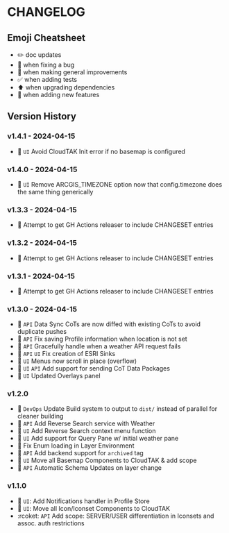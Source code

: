 # CHANGELOG

## Emoji Cheatsheet
- :pencil2: doc updates
- :bug: when fixing a bug
- :rocket: when making general improvements
- :white_check_mark: when adding tests
- :arrow_up: when upgrading dependencies
- :tada: when adding new features

## Version History

### v1.4.1 - 2024-04-15

- :bug: `UI` Avoid CloudTAK Init error if no basemap is configured

### v1.4.0 - 2024-04-15

- :rocket: `UI` Remove ARCGIS_TIMEZONE option now that config.timezone does the same thing generically

### v1.3.3 - 2024-04-15

- :rocket: Attempt to get GH Actions releaser to include CHANGESET entries

### v1.3.2 - 2024-04-15

- :rocket: Attempt to get GH Actions releaser to include CHANGESET entries

### v1.3.1 - 2024-04-15

- :rocket: Attempt to get GH Actions releaser to include CHANGESET entries

### v1.3.0 - 2024-04-15

- :rocket: `API` Data Sync CoTs are now diffed with existing CoTs to avoid duplicate pushes
- :bug: `API` Fix saving Profile information when location is not set
- :bug: `API` Gracefully handle when a weather API request fails
- :bug: `API` `UI` Fix creation of ESRI Sinks
- :rocket: `UI` Menus now scroll in place (overflow)
- :rocket: `UI` `API` Add support for sending CoT Data Packages
- :rocket: `UI` Updated Overlays panel

### v1.2.0

- :rocket: `DevOps` Update Build system to output to `dist/` instead of parallel for cleaner building
- :rocket: `API` Add Reverse Search service with Weather
- :rocket: `UI` Add Reverse Search context menu function
- :rocket: `UI` Add support for Query Pane w/ initial weather pane
- :bug: Fix Enum loading in Layer Environment
- :rocket: `API` Add backend support for `archived` tag
- :rocket: `UI` Move all Basemap Components to CloudTAK & add scope
- :rocket: `API` Automatic Schema Updates on layer change

### v1.1.0

- :rocket: `UI`: Add Notifications handler in Profile Store
- :rocket: `UI`: Move all Icon/Iconset Components to CloudTAK
- :rcoket: `API` Add scope: SERVER/USER differentiation in Iconsets and assoc. auth restrictions

